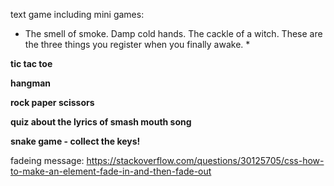 text game including mini games: 

* The smell of smoke. Damp cold hands. The cackle of a witch. These are the three things you register when you finally awake.  *



**tic tac toe**

**hangman**

**rock paper scissors**

**quiz about the lyrics of smash mouth song**


**snake game - collect the keys!**

fadeing message:
https://stackoverflow.com/questions/30125705/css-how-to-make-an-element-fade-in-and-then-fade-out